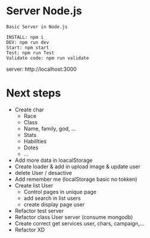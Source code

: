 # Server Node.js

```
Basic Server in Node.js

INSTALL: npm i
DEV: npm run dev
Start: npm start
Test: npm run Test
Validate code: npm run validate
```

server: http://localhost:3000

# Next steps

- Create char
  - Race
  - Class
  - Name, family, god, ...
  - Stats
  - Habilities
  - Dotes
  - ...
- Add more data in loacalStorage
- Create loader & add in upload image & update user
- delete User / desactive
- Add remember me (localStorage basic no tokken)
- Create list User
  - Control pages in unique page
  - add search in list users
  - create display page user
- Refactor test server
- Refactor class User server (consume mongodb)
- Create correct get services user, chars, campaign,...
- Refactor XD
